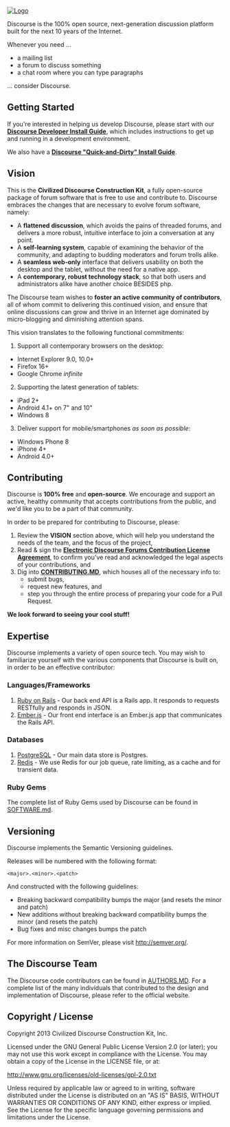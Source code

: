 <a href="http://www.discourse.org/">![Logo](https://raw.github.com/discourse/core/master/images/discourse.png)</a>

Discourse is the 100% open source, next-generation discussion platform built for the next 10 years of the Internet.

Whenever you need ...

* a mailing list
* a forum to discuss something
* a chat room where you can type paragraphs

... consider Discourse.


## Getting Started

If you're interested in helping us develop Discourse, please start with our **[Discourse Developer Install Guide](https://github.com/discourse/core/blob/master/DEVELOPMENT.md)**, which includes instructions to get up and running in a development environment.

We also have a **[Discourse "Quick-and-Dirty" Install Guide](https://github.com/discourse/core/blob/master/INSTALL.md)**.

## Vision

This is the **Civilized Discourse Construction Kit**, a fully open-source package of forum software that is free to use and contribute to. Discourse embraces the changes that are necessary to evolve forum software, namely:

* A **flattened discussion**, which avoids the pains of threaded forums, and delivers a more robust, intuitive interface to join a conversation at any point.
* A **self-learning system**, capable of examining the behavior of the community, and adapting to budding moderators and forum trolls alike.
* A **seamless web-only** interface that delivers usability on both the desktop and the tablet, without the need for a native app.
* A **contemporary, robust technology stack**, so that both users and administrators alike have another choice BESIDES php.

The Discourse team wishes to **foster an active community of contributors**, all of whom commit to delivering this continued vision, and ensure that online discussions can grow and thrive in an Internet age dominated by micro-blogging and diminishing attention spans.

This vision translates to the following functional commitments:

1. Support all contemporary browsers on the desktop:
  * Internet Explorer 9.0, 10.0+
  * Firefox 16+
  * Google Chrome *infinite*
   
2. Supporting the latest generation of tablets:  
  * iPad 2+
  * Android 4.1+ on 7" and 10"
  * Windows 8

3. Deliver support for mobile/smartphones *as soon as possible*:
  * Windows Phone 8
  * iPhone 4+
  * Android 4.0+

## Contributing

Discourse is **100% free** and **open-source**. We encourage and support an active, healthy community that
accepts contributions from the public, and we'd like you to be a part of that community.

In order to be prepared for contributing to Discourse, please:

1. Review the **VISION** section above, which will help you understand the needs of the team, and the focus of the project,
2. Read & sign the **[Electronic Discourse Forums Contribution License Agreement](https://docs.google.com/a/discourse.org/spreadsheet/viewform?formkey=dGUwejFfbDhDYXR4bVFMRG1TUENqLWc6MQ)**, to confirm you've read and acknowledged the legal aspects of your contributions, and
3. Dig into **[CONTRIBUTING.MD](https://github.com/discourse/core/blob/master/CONTRIBUTING.md)**, which houses all of the necessary info to:
   * submit bugs,
   * request new features, and
   * step you through the entire process of preparing your code for a Pull Request.

**We look forward to seeing your cool stuff!**

## Expertise

Discourse implements a variety of open source tech. You may wish to familiarize yourself with the various components that Discourse is built on, in order to be an effective contributor:

### Languages/Frameworks

1. [Ruby on Rails](https://github.com/rails/rails) - Our back end API is a Rails app. It responds to requests RESTfully and responds in JSON.
2. [Ember.js](https://github.com/emberjs/ember.js) - Our front end interface is an Ember.js app that communicates the Rails API.

### Databases

1. [PostgreSQL](http://www.postgresql.org/) - Our main data store is Postgres.
2. [Redis](http://redis.io/) - We use Redis for our job queue, rate limiting, as a cache and for transient data.

### Ruby Gems

The complete list of Ruby Gems used by Discourse can be found in [SOFTWARE.md](https://github.com/discourse/core/blob/master/SOFTWARE.md).

## Versioning

Discourse implements the Semantic Versioning guidelines.

Releases will be numbered with the following format:

`<major>.<minor>.<patch>`

And constructed with the following guidelines:

* Breaking backward compatibility bumps the major (and resets the minor and patch)
* New additions without breaking backward compatibility bumps the minor (and resets the patch)
* Bug fixes and misc changes bumps the patch

For more information on SemVer, please visit http://semver.org/.

## The Discourse Team

The Discourse code contributors can be found in [AUTHORS.MD](https://github.com/discourse/core/blob/master/AUTHORS.md). For a complete list of the many individuals that contributed to the design and implementation of Discourse, please refer to the official website.

## Copyright / License

Copyright 2013 Civilized Discourse Construction Kit, Inc.

Licensed under the GNU General Public License Version 2.0 (or later);
you may not use this work except in compliance with the License.
You may obtain a copy of the License in the LICENSE file, or at:

   http://www.gnu.org/licenses/old-licenses/gpl-2.0.txt

Unless required by applicable law or agreed to in writing, software
distributed under the License is distributed on an "AS IS" BASIS,
WITHOUT WARRANTIES OR CONDITIONS OF ANY KIND, either express or implied.
See the License for the specific language governing permissions and
limitations under the License.
